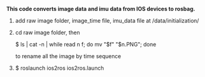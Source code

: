 **This code converts image data and imu data from IOS devices to rosbag.**

1. add raw image folder, image_time file, imu_data file at /data/initialization/

2. cd raw image folder, then

   $ ls | cat -n | while read n f; do mv "$f" "$n.PNG"; done 

   to rename all the image by time sequence

3. $ roslaunch ios2ros ios2ros.launch